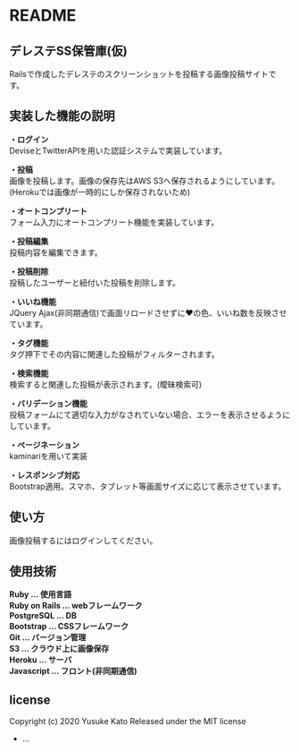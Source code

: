 # README

## **デレステSS保管庫(仮)**  
Railsで作成したデレステのスクリーンショットを投稿する画像投稿サイトです。

## **実装した機能の説明**   

**・ログイン**  
DeviseとTwitterAPIを用いた認証システムで実装しています。

**・投稿**  
画像を投稿します。画像の保存先はAWS S3へ保存されるようにしています。(Herokuでは画像が一時的にしか保存されないため)

**・オートコンプリート**  
フォーム入力にオートコンプリート機能を実装しています。

**・投稿編集**  
投稿内容を編集できます。

**・投稿削除**  
投稿したユーザーと紐付いた投稿を削除します。

**・いいね機能**  
JQuery Ajax(非同期通信)で画面リロードさせずに♥の色、いいね数を反映させています。

**・タグ機能**  
タグ押下でその内容に関連した投稿がフィルターされます。

**・検索機能**  
検索すると関連した投稿が表示されます。(曖昧検索可)

**・バリデーション機能**  
投稿フォームにて適切な入力がなされていない場合、エラーを表示させるようにしています。

**・ページネーション**  
kaminariを用いて実装

**・レスポンシブ対応**  
Bootstrap適用。スマホ、タブレット等画面サイズに応じて表示させています。

## 使い方  
画像投稿するにはログインしてください。

## 使用技術  
**Ruby  ...  使用言語**  
**Ruby on Rails  ...  webフレームワーク**  
**PostgreSQL  ...  DB**  
**Bootstrap  ... CSSフレームワーク**  
**Git  ...  バージョン管理**  
**S3  ...  クラウド上に画像保存**  
**Heroku  ...  サーバ**  
**Javascript  ...  フロント(非同期通信)**

## license  
Copyright (c) 2020 Yusuke Kato
Released under the MIT license


* ...
